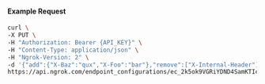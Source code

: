 <!-- Code generated for API Clients. DO NOT EDIT. -->

#### Example Request

```bash
curl \
-X PUT \
-H "Authorization: Bearer {API_KEY}" \
-H "Content-Type: application/json" \
-H "Ngrok-Version: 2" \
-d '{"add":{"X-Baz":"qux","X-Foo":"bar"},"remove":["X-Internal-Header"]}' \
https://api.ngrok.com/endpoint_configurations/ec_2k5ok9VGRiYDND4SamKTIcCgWck/request_headers
```
